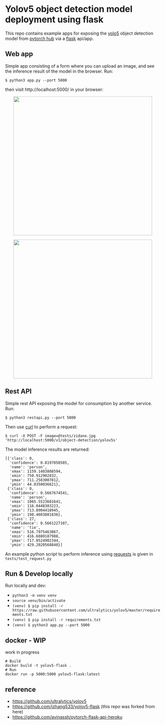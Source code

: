 # Yolov5 object detection model deployment using flask
This repo contains example apps for exposing the [yolo5](https://github.com/ultralytics/yolov5) object detection model from [pytorch hub](https://pytorch.org/hub/ultralytics_yolov5/) via a [flask](https://flask.palletsprojects.com/en/1.1.x/) api/app.

## Web app
Simple app consisting of a form where you can upload an image, and see the inference result of the model in the browser. Run:

`$ python3 app.py --port 5000`

then visit http://localhost:5000/ in your browser:

<p align="center">
<img src="https://github.com/robmarkcole/yolov5-flask/blob/master/docs/app_form.jpg" width="450">
</p>

<p align="center">
<img src="https://github.com/robmarkcole/yolov5-flask/blob/master/docs/app_result.jpg" width="450">
</p>

## Rest API
Simple rest API exposing the model for consumption by another service. Run:

`$ python3 restapi.py --port 5000`

Then use [curl](https://curl.se/) to perform a request:

`$ curl -X POST -F image=@tests/zidane.jpg 'http://localhost:5000/v1/object-detection/yolov5s'`

The model inference results are returned:

```
[{'class': 0,
  'confidence': 0.8197850585,
  'name': 'person',
  'xmax': 1159.1403808594,
  'xmin': 750.912902832,
  'ymax': 711.2583007812,
  'ymin': 44.0350036621},
 {'class': 0,
  'confidence': 0.5667674541,
  'name': 'person',
  'xmax': 1065.5523681641,
  'xmin': 116.0448303223,
  'ymax': 713.8904418945,
  'ymin': 198.4603881836},
 {'class': 27,
  'confidence': 0.5661227107,
  'name': 'tie',
  'xmax': 516.7975463867,
  'xmin': 416.6880187988,
  'ymax': 717.0524902344,
  'ymin': 429.2020568848}]
```

An example python script to perform inference using [requests](https://docs.python-requests.org/en/master/) is given in `tests/test_request.py`

## Run & Develop locally
Run locally and dev:
* `python3 -m venv venv`
* `source venv/bin/activate`
* `(venv) $ pip install -r https://raw.githubusercontent.com/ultralytics/yolov5/master/requirements.txt`
* `(venv) $ pip install -r requirements.txt`
* `(venv) $ python3 app.py --port 5000`

## docker - WIP
work in progress
```
# Build
docker build -t yolov5-flask .
# Run
docker run -p 5000:5000 yolov5-flask:latest
```

## reference
- https://github.com/ultralytics/yolov5
- https://github.com/jzhang533/yolov5-flask (this repo was forked from here)
- https://github.com/avinassh/pytorch-flask-api-heroku
